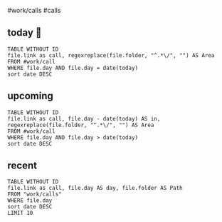 #work/calls
#calls

## today 📆

```dataview
TABLE WITHOUT ID
file.link as call, regexreplace(file.folder, "^.*\/", "") AS Area
FROM #work/call
WHERE file.day AND file.day = date(today)
sort date DESC
```

## upcoming

```dataview
TABLE WITHOUT ID
file.link as call, file.day - date(today) AS in, regexreplace(file.folder, "^.*\/", "") AS Area
FROM #work/call
WHERE file.day AND file.day > date(today)
sort date DESC
```

## recent

```dataview
TABLE WITHOUT ID
file.link as call, file.day AS day, file.folder AS Path
FROM "work/calls"
WHERE file.day
sort date DESC
LIMIT 10
```

